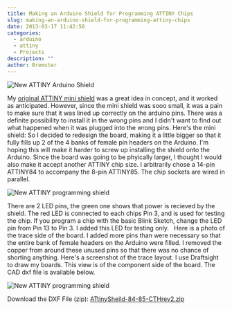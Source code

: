 ```yaml
---
title: Making an Arduino Shield for Programming ATTINY Chips
slug: making-an-arduino-shield-for-programming-attiny-chips
date: 2013-03-17 11:42:50
categories:
  - arduino
  - attiny
  - Projects
description: ""
author: Bremster
---
```


![New ATTINY Arduino Shield](/uploads/2015/07/NewATTINY-1.jpg)

My [original ATTINY mini shield](/blog/program-an-attiny-using-an-arduino/#more-286) was a great idea in concept, and it worked as anticipated. However, since the mini shield was sooo small, it was a pain to make sure that it was lined up correctly on the arduino pins. There was a definite possibility to install it in the wrong pins and I didn't want to find out what happened when it was plugged into the wrong pins. Here's the mini shield: So I decided to redesign the board, making it a little bigger so that it fully fills up 2 of the 4 banks of female pin headers on the Arduino. I'm hoping this will make it harder to screw up installing the shield onto the Arduino. Since the board was going to be phyically larger, I thought I would also make it accept another ATTINY chip size. I arbitrarily chose a 14-pin ATTINY84 to accompany the 8-pin ATTINY85. The chip sockets are wired in parallel.

![New ATTINY programming shield](/uploads/2015/07/NewATTINY-2.jpg)

There are 2 LED pins, the green one shows that power is recieved by the shield. The red LED is connected to each chips Pin 3, and is used for testing the chip. If you program a chip with the basic Blink Sketch, change the LED pin from Pin 13 to Pin 3. I added this LED for testing only.   Here is a photo of the trace side of the board. I added more pins than were necessary so that the entire bank of female headers on the Arduino were filled. I removed the copper from around these unused pins so that there was no chance of shorting anything. Here's a screenshot of the trace layout. I use Draftsight to draw my boards. This view is of the component side of the board. The CAD dxf file is available below.

![New ATTINY programming shield](/uploads/2015/07/NewATTINY-3.JPG.png)

Download the DXF File (zip): [ATtinySheild-84-85-CTHrev2.zip](/uploads/2015/07/ATtinySheild-84-85-CTHrev2.zip)
